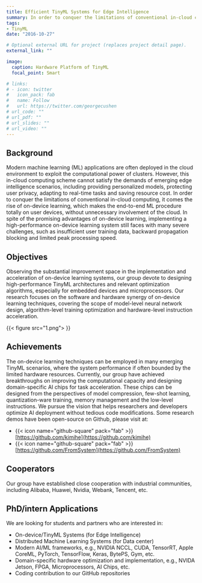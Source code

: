 ```yaml
---
title: Efficient TinyML Systems for Edge Intelligence
summary: In order to conquer the limitations of conventional in-cloud computing, it comes the rise of on-device learning, which makes the end-to-end ML procedure totally on user devices, without unnecessary involvement of the cloud.
tags:
- TinyML
date: "2016-10-27"

# Optional external URL for project (replaces project detail page).
external_link: ""

image:
  caption: Hardware Platform of TinyML
  focal_point: Smart

# links:
# - icon: twitter
#   icon_pack: fab
#   name: Follow
#   url: https://twitter.com/georgecushen
# url_code: ""
# url_pdf: ""
# url_slides: ""
# url_video: ""
---
```


## Background

Modern machine learning (ML) applications are often deployed in the cloud environment to exploit the computational power of clusters. However, this in-cloud computing scheme cannot satisfy the demands of emerging edge intelligence scenarios, including providing personalized models, protecting user privacy, adapting to real-time tasks and saving resource cost. In order to conquer the limitations of conventional in-cloud computing, it comes the rise of on-device learning, which makes the end-to-end ML procedure totally on user devices, without unnecessary involvement of the cloud. In spite of the promising advantages of on-device learning, implementing a high-performance on-device learning system still faces with many severe challenges, such as insufficient user training data, backward propagation blocking and limited peak processing speed.

## Objectives

Observing the substantial improvement space in the implementation and acceleration of on-device learning systems, our group devote to designing high-performance TinyML architectures and relevant optimization algorithms, especially for embedded devices and microprocessors. Our research focuses on the software and hardware synergy of on-device learning techniques, covering the scope of model-level neural network design, algorithm-level training optimization and hardware-level instruction acceleration.

{{< figure src="1.png"> }}

## Achievements

The on-device learning techniques can be employed in many emerging TinyML scenarios, where the system performance if often bounded by the limited hardware resources. Currently, our group have achieved breakthroughs on improving the computational capacity and designing domain-specific AI chips for task acceleration. These chips can be designed from the perspectives of model compression, few-shot learning, quantization-ware training, memory management and the low-level instructions. We pursue the vision that helps researchers and developers optimize AI deployment without tedious code modifications. Some research demos have been open-source on Github, please visit at:
- {{< icon name="github-square" pack="fab" >}}[https://github.com/kimihe](https://github.com/kimihe)
- {{< icon name="github-square" pack="fab" >}}[https://github.com/FromSystem](https://github.com/FromSystem)

## Cooperators

Our group have established close cooperation with industrial communities, including Alibaba, Huawei, Nvidia, Webank, Tencent, etc.

## PhD/intern Applications

We are looking for students and partners who are interested in:
- On-device/TinyML Systems (for Edge Intelligence)
- Distributed Machine Learning Systems (for Data center)
- Modern AI/ML frameworks, e.g., NVIDIA NCCL, CUDA, TensorRT, Apple CoreML, PyTorch, TensorFlow, Keras, BytePS, Gym, etc.
- Domain-specific hardware optimization and implementation, e.g., NVIDA Jetson, FPGA, Microprocessors, AI Chips, etc.
- Coding contribution to our GitHub repositories